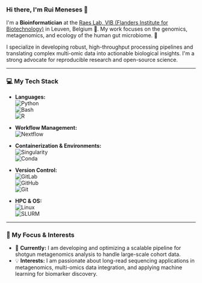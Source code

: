 ### Hi there, I'm Rui Meneses 👋

I'm a **Bioinformatician** at the [Raes Lab, VIB (Flanders Institute for Biotechnology)](https://raeslab.sites.vib.be/en) in Leuven, Belgium 📍. My work focuses on the genomics, metagenomics, and ecology of the human gut microbiome. 🦠

I specialize in developing robust, high-throughput processing pipelines and translating complex multi-omic data into actionable biological insights. I'm a strong advocate for reproducible research and open-source science.

---

### 💻 My Tech Stack

* **Languages:**<br>
    ![Python](https://img.shields.io/badge/Python-3776AB?style=for-the-badge&logo=python&logoColor=white)<br>
    ![Bash](https://img.shields.io/badge/Bash-4EAA25?style=for-the-badge&logo=gnubash&logoColor=white)<br>
    ![R](https://img.shields.io/badge/R-276DC3?style=for-the-badge&logo=r&logoColor=white)<br>
* **Workflow Management:**<br>
    ![Nextflow](https://img.shields.io/badge/Nextflow-23B7D4?style=for-the-badge&logo=nextflow&logoColor=white)<br>
* **Containerization & Environments:**<br>
    ![Singularity](https://img.shields.io/badge/Singularity-89D32A?style=for-the-badge&logo=singularity&logoColor=white)<br>
    ![Conda](https://img.shields.io/badge/Conda-44A833?style=for-the-badge&logo=conda-forge&logoColor=white)<br>
* **Version Control:**<br>
    ![GitLab](https://img.shields.io/badge/GitLab-FC6D26?style=for-the-badge&logo=gitlab&logoColor=white)<br>
    ![GitHub](https://img.shields.io/badge/GitHub-181717?style=for-the-badge&logo=github&logoColor=white)<br>
    ![Git](https://img.shields.io/badge/Git-F05032?style=for-the-badge&logo=git&logoColor=white)<br>

* **HPC & OS:**<br>
    ![Linux](https://img.shields.io/badge/Linux-FCC624?style=for-the-badge&logo=linux&logoColor=black)<br>
    ![SLURM](https://img.shields.io/badge/SLURM-2275B5?style=for-the-badge&logo=linux&logoColor=white)<br>

---

### 🌱 My Focus & Interests

* 🔬 **Currently:** I am developing and optimizing a scalable pipeline for shotgun metagenomics analysis to handle large-scale cohort data.
* 💡 **Interests:** I am passionate about long-read sequencing applications in metagenomics, multi-omics data integration, and applying machine learning for biomarker discovery.
